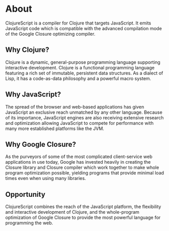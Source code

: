 # About

ClojureScript is a compiler for Clojure that targets JavaScript. It emits JavaScript code which is compatible with the advanced compilation mode of the Google Closure optimizing compiler.

## Why Clojure?

Clojure is a dynamic, general-purpose programming language supporting interactive development. Clojure is a functional programming language featuring a rich set of immutable, persistent data structures. As a dialect of Lisp, it has a code-as-data philosophy and a powerful macro system.

## Why JavaScript?

The spread of the browser and web-based applications has given JavaScript an exclusive reach unmatched by any other language. Because of its importance, JavaScript engines are also receiving extensive research and optimization allowing JavaScript to compete for performance with many more established platforms like the JVM.

## Why Google Closure?

As the purveyors of some of the most complicated client-service web applications in use today, Google has invested heavily in creating the Closure library and Closure compiler which work together to make whole program optimization possible, yielding programs that provide minimal load times even when using many libraries.

## Opportunity

ClojureScript combines the reach of the JavaScript platform, the flexibility and interactive development of Clojure, and the whole-program optimization of Google Closure to provide the most powerful language for programming the web.
